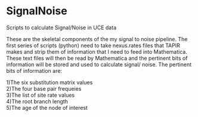 # SignalNoise
Scripts to calculate Signal/Noise in UCE data


These are the skeletal components of the my signal to noise pipeline. The first series of scripts (python) need to take nexus.rates files that TAPIR makes and strip them of information that I need to feed into Mathematica. These text files will then be read by Mathematica and the pertinent bits of information will be stored and used to calculate signal/ noise. The pertinent bits of information are:

 1)The six substitution matrix values  
 2)The four base pair frequeies  
 3)The list of site rate values  
 4)The root branch length  
 5)The age of the node of interest  
